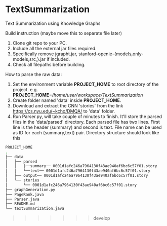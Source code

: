 # TextSummarization
Text Summarization using Knowledge Graphs

Build instruction (maybe move this to separate file later)
1. Clone git repo to your PC.
2. Include all the external jar files required.
3. Specifically remove jgrapht.jar, stanford-openie-{models,only-models,src,}.jar if included.
3. Check all filepaths before building.

How to parse the raw data:
1. Set the environment variable __PROJECT_HOME__ to root directory of the project.
e.g. __PROJECT_HOME__=_/home/user/workspace/TextSummarization_
2. Create folder named 'data' inside __PROJECT_HOME__.
3. Download and extract the CNN 'stories' from the link https://cs.nyu.edu/~kcho/DMQA/
to 'data' folder.
4. Run Parser.py, will take couple of minutes to finish. It'll store the parsed files in
the 'data/parsed' directory. Each parsed file has two lines. First line is the
header (summary) and second is text. File name can be used as ID for each (summary,text) pair.
Directory structure should look like this

```bash
PROJECT_HOME
.
├── data
│   ├── parsed
│   │   ├──summary── 0001d1afc246a7964130f43ae940af6bc6c57f01.story
│   │	└──text── 0001d1afc246a7964130f43ae940af6bc6c57f01.story
│	├── output── 0001d1afc246a7964130f43ae940af6bc6c57f01.story
│	└── stories
│       └── 0001d1afc246a7964130f43ae940af6bc6c57f01.story
├── graphGeneration.py
├── PageRank.java
├── Parser.java
├── README.md
└── textSummarization.java
```
>>>>>>> develop
